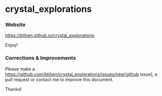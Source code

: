 # crystal_explorations

### Website

https://btihen.github.io/crystal_explorations

Enjoy!

### Corrections & Improvements

Please make a https://github.com/btihen/crystal_explorations/issues/new[github issue], a pull request or contact me to improve this document.

Thanks!
